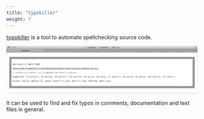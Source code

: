 ```yaml
---
title: "typokiller"
weight: 7
---
```


[typokiller](https://github.com/rhcarvalho/typokiller) is a tool to automate
spellchecking source code.

<img src="images/typokiller.png" alt="typokiller screenshot" class="img-responsive img-thumbnail">

It can be used to find and fix typos in comments, documentation and text files
in general.
